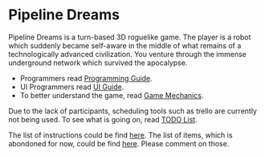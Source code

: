 # Pipeline Dreams
Pipeline Dreams is a turn-based 3D roguelike game. The player is a robot which suddenly became self-aware in the middle of what remains of a technologically advanced civilization. You venture through the immense underground network which survived the apocalypse. 

- Programmers read [Programming Guide](https://github.com/ClOxIon/Pipeline-Dreams/blob/master/Programming%20Guide.md).
- UI Programmers read [UI Guide](https://github.com/ClOxIon/Pipeline-Dreams/blob/master/UI%20Guide.md).
- To better understand the game, read [Game Mechanics](https://github.com/ClOxIon/Pipeline-Dreams/blob/master/Game%20Mechanics.md).

Due to the lack of participants, scheduling tools such as trello are currently not being used. To see what is going on, read [TODO List](https://github.com/ClOxIon/Pipeline-Dreams/blob/master/TODO%20List.md).

The list of instructions could be find [here](https://docs.google.com/spreadsheets/d/1Ka1oAwmzQn4r_1QiiSGF_7ZIXOWpiMuXhsRQvzrk0cs/edit#gid=0). The list of items, which is abondoned for now, could be find [here](https://docs.google.com/spreadsheets/d/1OgAhBbwz7wuN3sVY9EDQGDK08rTbFy56g9CI3KLQxa4/edit#gid=0). Please comment on those.

